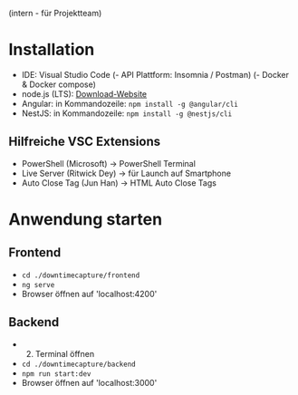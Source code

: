 (intern - für Projektteam)

# Installation

- IDE: Visual Studio Code
(- API Plattform: Insomnia / Postman)
(- Docker & Docker compose)
- node.js (LTS): [Download-Website](https://nodejs.org/en/download)
- Angular: in Kommandozeile: `npm install -g @angular/cli`
- NestJS: in Kommandozeile: `npm install -g @nestjs/cli`

## Hilfreiche VSC Extensions
- PowerShell (Microsoft) -> PowerShell Terminal
- Live Server (Ritwick Dey) -> für Launch auf Smartphone 
- Auto Close Tag (Jun Han) -> HTML Auto Close Tags

# Anwendung starten

## Frontend
- `cd ./downtimecapture/frontend`
- `ng serve`
- Browser öffnen auf 'localhost:4200'

## Backend
- 2. Terminal öffnen
- `cd ./downtimecapture/backend`
- `npm run start:dev`
- Browser öffnen auf 'localhost:3000'
